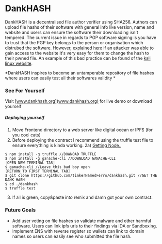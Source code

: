 # DankHASH
DankHASH is a decentralised file author verifier using SHA256. Authors can upload file hashs of their software with general info like version, name and website and users can ensure the software their downloading isn't tempered. The current issue in regards to PGP software signing is you have to trust that the PGP key belongs to the person or organisation which distrubed the software. However, explained [here](https://youtu.be/b4b8ktEV4Bg?list=UU9-y-6csu5WGm29I7JiwpnA&t=394) if an  attacker was able to gain access to the website it's very easy for them to change the hash to their pwned file. An example of this bad practice can be found of the [kali linux website](https://www.kali.org/downloads/).

*DankHASH inspires to become an untamperable repository of file hashes where users can easily test all their softwares validity *

### See For Yourself
Visit [www.dankhash.org](www.dankhash.org) for live demo or download yourself
##### Deploying yourself
1) Move Frontend directory to a web server like digital ocean or IPFS (for you cool cats)
2) Before deploying the contract I recommend using the truffle test file to ensure everything is kinda working.
2a) [Getting Node](https://nodesource.com/blog/installing-node-js-tutorial-using-nvm-on-mac-os-x-and-ubuntu/),,
```
$ npm install -g truffle //DOWNOAD TRUFFLE
$ npm install -g ganache-cli //DOWNLOAD GANACHE-CLI
[OPEN NEW TERMINAL TAB]
$ ganache-cli //Leave this bad boy open
[RETURN TO FIRST TERMINAL TAB]
$ git clone https://github.com/tinkerNamedFerro/dankhash.git //GET THE DANK HASH 
$ cd ./dankhash
$ truffle test
```
3. If all is green, copy&paste into remix and damn got your own contract.



### Future Goals
* Add user voting on file hashes so validate malware and other harmful software. Users can link ipfs urls to their findings via IDA or Sandboxing.
* Implement ENS with reverse register so wallets can link to domain names so users can easily see who submitted the file hash.



